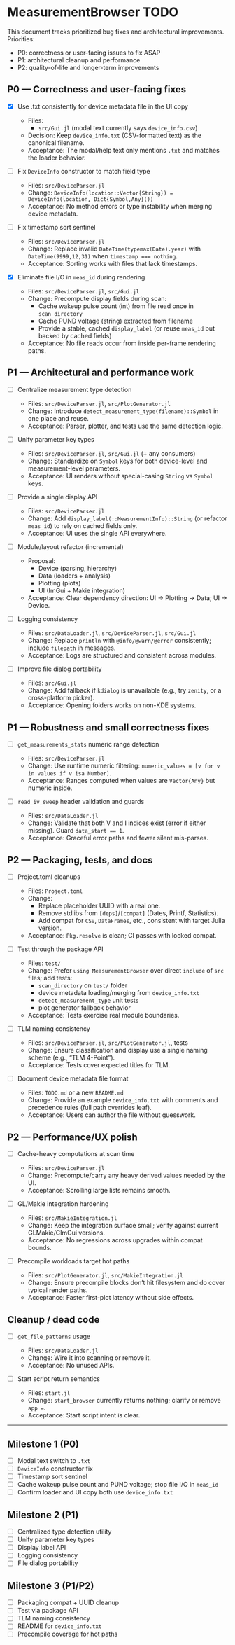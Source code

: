 # MeasurementBrowser TODO

This document tracks prioritized bug fixes and architectural improvements. Priorities:
- P0: correctness or user-facing issues to fix ASAP
- P1: architectural cleanup and performance
- P2: quality-of-life and longer-term improvements

## P0 — Correctness and user-facing fixes

- [x] Use .txt consistently for device metadata file in the UI copy
  - Files:
    - `src/Gui.jl` (modal text currently says `device_info.csv`)
  - Decision: Keep `device_info.txt` (CSV-formatted text) as the canonical filename.
  - Acceptance: The modal/help text only mentions `.txt` and matches the loader behavior.

- [ ] Fix `DeviceInfo` constructor to match field type
  - Files: `src/DeviceParser.jl`
  - Change: `DeviceInfo(location::Vector{String}) = DeviceInfo(location, Dict{Symbol,Any}())`
  - Acceptance: No method errors or type instability when merging device metadata.

- [ ] Fix timestamp sort sentinel
  - Files: `src/DeviceParser.jl`
  - Change: Replace invalid `DateTime(typemax(Date).year)` with `DateTime(9999,12,31)` when `timestamp === nothing`.
  - Acceptance: Sorting works with files that lack timestamps.

- [x] Eliminate file I/O in `meas_id` during rendering
  - Files: `src/DeviceParser.jl`, `src/Gui.jl`
  - Change: Precompute display fields during scan:
    - Cache wakeup pulse count (int) from file read once in `scan_directory`
    - Cache PUND voltage (string) extracted from filename
    - Provide a stable, cached `display_label` (or reuse `meas_id` but backed by cached fields)
  - Acceptance: No file reads occur from inside per-frame rendering paths.

## P1 — Architectural and performance work

- [ ] Centralize measurement type detection
  - Files: `src/DeviceParser.jl`, `src/PlotGenerator.jl`
  - Change: Introduce `detect_measurement_type(filename)::Symbol` in one place and reuse.
  - Acceptance: Parser, plotter, and tests use the same detection logic.

- [ ] Unify parameter key types
  - Files: `src/DeviceParser.jl`, `src/Gui.jl` (+ any consumers)
  - Change: Standardize on `Symbol` keys for both device-level and measurement-level parameters.
  - Acceptance: UI renders without special-casing `String` vs `Symbol` keys.

- [ ] Provide a single display API
  - Files: `src/DeviceParser.jl`
  - Change: Add `display_label(::MeasurementInfo)::String` (or refactor `meas_id`) to rely on cached fields only.
  - Acceptance: UI uses the single API everywhere.

- [ ] Module/layout refactor (incremental)
  - Proposal:
    - Device (parsing, hierarchy)
    - Data (loaders + analysis)
    - Plotting (plots)
    - UI (ImGui + Makie integration)
  - Acceptance: Clear dependency direction: UI -> Plotting -> Data; UI -> Device.

- [ ] Logging consistency
  - Files: `src/DataLoader.jl`, `src/DeviceParser.jl`, `src/Gui.jl`
  - Change: Replace `println` with `@info/@warn/@error` consistently; include `filepath` in messages.
  - Acceptance: Logs are structured and consistent across modules.

- [ ] Improve file dialog portability
  - Files: `src/Gui.jl`
  - Change: Add fallback if `kdialog` is unavailable (e.g., try `zenity`, or a cross-platform picker).
  - Acceptance: Opening folders works on non-KDE systems.

## P1 — Robustness and small correctness fixes

- [ ] `get_measurements_stats` numeric range detection
  - Files: `src/DeviceParser.jl`
  - Change: Use runtime numeric filtering: `numeric_values = [v for v in values if v isa Number]`.
  - Acceptance: Ranges computed when values are `Vector{Any}` but numeric inside.

- [ ] `read_iv_sweep` header validation and guards
  - Files: `src/DataLoader.jl`
  - Change: Validate that both V and I indices exist (error if either missing). Guard `data_start == 1`.
  - Acceptance: Graceful error paths and fewer silent mis-parses.

## P2 — Packaging, tests, and docs

- [ ] Project.toml cleanups
  - Files: `Project.toml`
  - Change:
    - Replace placeholder UUID with a real one.
    - Remove stdlibs from `[deps]`/`[compat]` (Dates, Printf, Statistics).
    - Add compat for `CSV`, `DataFrames`, etc., consistent with target Julia version.
  - Acceptance: `Pkg.resolve` is clean; CI passes with locked compat.

- [ ] Test through the package API
  - Files: `test/`
  - Change: Prefer `using MeasurementBrowser` over direct `include` of `src` files; add tests:
    - `scan_directory` on `test/` folder
    - device metadata loading/merging from `device_info.txt`
    - `detect_measurement_type` unit tests
    - plot generator fallback behavior
  - Acceptance: Tests exercise real module boundaries.

- [ ] TLM naming consistency
  - Files: `src/DeviceParser.jl`, `src/PlotGenerator.jl`, tests
  - Change: Ensure classification and display use a single naming scheme (e.g., “TLM 4-Point”).
  - Acceptance: Tests cover expected titles for TLM.

- [ ] Document device metadata file format
  - Files: `TODO.md` or a new `README.md`
  - Change: Provide an example `device_info.txt` with comments and precedence rules (full path overrides leaf).
  - Acceptance: Users can author the file without guesswork.

## P2 — Performance/UX polish

- [ ] Cache-heavy computations at scan time
  - Files: `src/DeviceParser.jl`
  - Change: Precompute/carry any heavy derived values needed by the UI.
  - Acceptance: Scrolling large lists remains smooth.

- [ ] GL/Makie integration hardening
  - Files: `src/MakieIntegration.jl`
  - Change: Keep the integration surface small; verify against current GLMakie/CImGui versions.
  - Acceptance: No regressions across upgrades within compat bounds.

- [ ] Precompile workloads target hot paths
  - Files: `src/PlotGenerator.jl`, `src/MakieIntegration.jl`
  - Change: Ensure precompile blocks don’t hit filesystem and do cover typical render paths.
  - Acceptance: Faster first-plot latency without side effects.

## Cleanup / dead code

- [ ] `get_file_patterns` usage
  - Files: `src/DataLoader.jl`
  - Change: Wire it into scanning or remove it.
  - Acceptance: No unused APIs.

- [ ] Start script return semantics
  - Files: `start.jl`
  - Change: `start_browser` currently returns nothing; clarify or remove `app =`.
  - Acceptance: Start script intent is clear.

---

## Milestone 1 (P0)

- [ ] Modal text switch to `.txt`
- [ ] `DeviceInfo` constructor fix
- [ ] Timestamp sort sentinel
- [ ] Cache wakeup pulse count and PUND voltage; stop file I/O in `meas_id`
- [ ] Confirm loader and UI copy both use `device_info.txt`

## Milestone 2 (P1)

- [ ] Centralized type detection utility
- [ ] Unify parameter key types
- [ ] Display label API
- [ ] Logging consistency
- [ ] File dialog portability

## Milestone 3 (P1/P2)

- [ ] Packaging compat + UUID cleanup
- [ ] Test via package API
- [ ] TLM naming consistency
- [ ] README for `device_info.txt`
- [ ] Precompile coverage for hot paths
